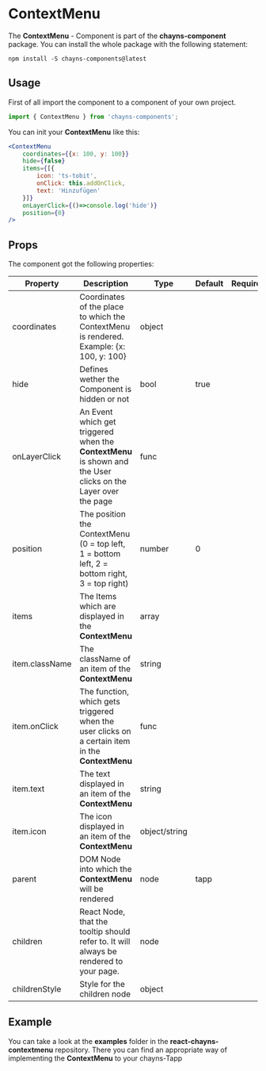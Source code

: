 # ContextMenu #

The **ContextMenu** - Component is part of the **chayns-component** package. You can install the whole package with the following statement:

    npm install -S chayns-components@latest


## Usage ##

First of all import the component to a component of your own project.

```jsx harmony
import { ContextMenu } from 'chayns-components';
```

You can init your **ContextMenu** like this:

```jsx harmony
<ContextMenu
    coordinates={{x: 100, y: 100}}
    hide={false}
    items={[{
        icon: 'ts-tobit',
        onClick: this.addOnClick,
        text: 'Hinzufügen'
    }]}
    onLayerClick={()=>console.log('hide')}
    position={0}
/>
```


## Props ##

The component got the following properties:

| Property   | Description                                                                                        | Type   | Default | Required
|------------|-----------------------------------------------------------------------------------------------------|--------|-------|------|
| coordinates           | Coordinates of the place to which the ContextMenu is rendered. Example: {x: 100, y: 100}                                  | object    |       |  |
| hide | Defines wether the Component is hidden or not   | bool | true| |
| onLayerClick | An Event which get triggered when the **ContextMenu** is shown and the User clicks on the Layer over the page | func | ||
| position | The position the ContextMenu (0 = top left, 1 = bottom left, 2 = bottom right, 3 = top right) | number | 0 ||
| items | The Items which are displayed in the **ContextMenu** | array | |
| item.className | The className of an item of the **ContextMenu** | string | |
| item.onClick | The function, which gets triggered when the user clicks on a certain item in the **ContextMenu** | func | ||
| item.text | The text displayed in an item of the **ContextMenu** | string | |
| item.icon | The icon displayed in an item of the **ContextMenu** | object/string | |
| parent | DOM Node into which the **ContextMenu** will be rendered | node | tapp |
| children | React Node, that the tooltip should refer to. It will always be rendered to your page. | node | 
| childrenStyle | Style for the children node | object | 


## Example ##

You can take a look at the **examples** folder in the **react-chayns-contextmenu** repository. There you can find an appropriate way of implementing the **ContextMenu** to your chayns-Tapp
